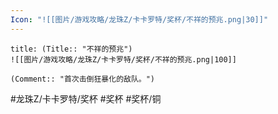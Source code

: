 ```yaml
---
Icon: "![[图片/游戏攻略/龙珠Z/卡卡罗特/奖杯/不祥的预兆.png|30]]"
---
```

```ad-common-bronze-trophy
title: (Title:: "不祥的预兆")
![[图片/游戏攻略/龙珠Z/卡卡罗特/奖杯/不祥的预兆.png|100]]

(Comment:: "首次击倒狂暴化的敌队。")
```

#龙珠Z/卡卡罗特/奖杯 #奖杯 #奖杯/铜

